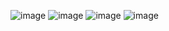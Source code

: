 ![image](https://github.com/bkdeveloper21/Ecommerce-AarohiCollection-DjangoProject/assets/100483400/b2493848-4236-4819-b5a9-4d7a2b9b1b0a)
![image](https://github.com/bkdeveloper21/Ecommerce-AarohiCollection-DjangoProject/assets/100483400/b173f28f-6e36-431c-b589-eeb56d01ea7b)
![image](https://github.com/bkdeveloper21/Ecommerce-AarohiCollection-DjangoProject/assets/100483400/2ee83290-5f53-42f9-a897-ae5a3ce4239d)
![image](https://github.com/bkdeveloper21/Ecommerce-AarohiCollection-DjangoProject/assets/100483400/17d29ba0-f135-4626-9fe7-ec7553b7fb83)


